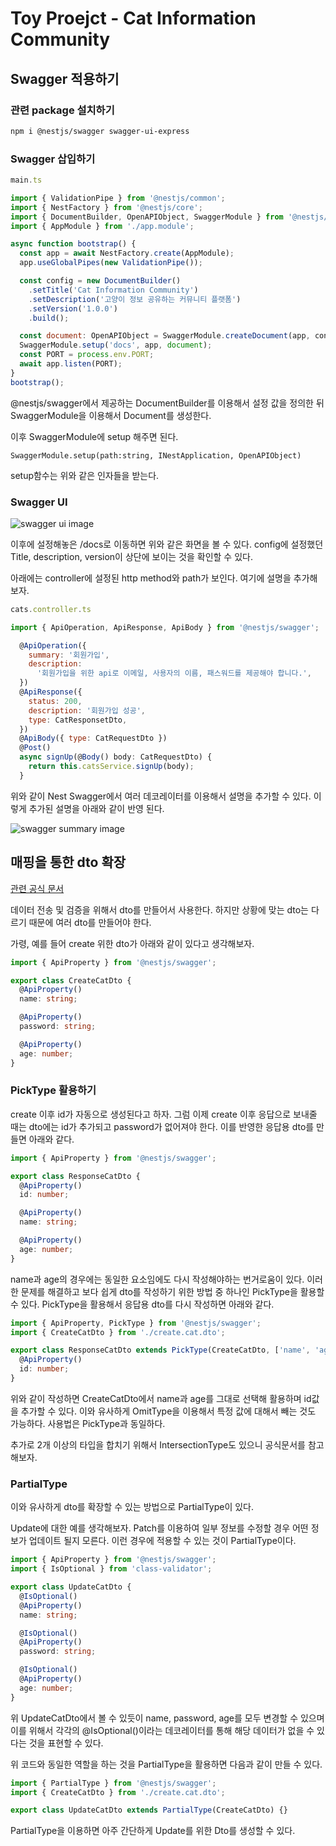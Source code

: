 # Toy Proejct - Cat Information Community

## Swagger 적용하기
### 관련 package 설치하기
```bash
npm i @nestjs/swagger swagger-ui-express
```

### Swagger 삽입하기
```javascript
main.ts

import { ValidationPipe } from '@nestjs/common';
import { NestFactory } from '@nestjs/core';
import { DocumentBuilder, OpenAPIObject, SwaggerModule } from '@nestjs/swagger';
import { AppModule } from './app.module';

async function bootstrap() {
  const app = await NestFactory.create(AppModule);
  app.useGlobalPipes(new ValidationPipe());

  const config = new DocumentBuilder()
    .setTitle('Cat Information Community')
    .setDescription('고양이 정보 공유하는 커뮤니티 플랫폼')
    .setVersion('1.0.0')
    .build();

  const document: OpenAPIObject = SwaggerModule.createDocument(app, config);
  SwaggerModule.setup('docs', app, document);
  const PORT = process.env.PORT;
  await app.listen(PORT);
}
bootstrap();
```
@nestjs/swagger에서 제공하는 DocumentBuilder를 이용해서 설정 값을 정의한 뒤 SwaggerModule을 이용해서 Document를 생성한다.

이후 SwaggerModule에 setup 해주면 된다.
```
SwaggerModule.setup(path:string, INestApplication, OpenAPIObject)
```
setup함수는 위와 같은 인자들을 받는다. 

### Swagger UI
![swagger ui image](https://user-images.githubusercontent.com/61923768/150895177-52260e4a-f6f0-4c50-91c3-7ac4c8d3496c.png)

이후에 설정해놓은 /docs로 이동하면 위와 같은 화면을 볼 수 있다.
config에 설정했던 Title, description, version이 상단에 보이는 것을 확인할 수 있다.

아래에는 controller에 설정된 http method와 path가 보인다. 여기에 설명을 추가해보자.

```javascript
cats.controller.ts

import { ApiOperation, ApiResponse, ApiBody } from '@nestjs/swagger';

  @ApiOperation({
    summary: '회원가입',
    description:
      '회원가입을 위한 api로 이메일, 사용자의 이름, 패스워드를 제공해야 합니다.',
  })
  @ApiResponse({
    status: 200,
    description: '회원가입 성공',
    type: CatResponsetDto,
  })
  @ApiBody({ type: CatRequestDto })
  @Post()
  async signUp(@Body() body: CatRequestDto) {
    return this.catsService.signUp(body);
  }
```
위와 같이 Nest Swagger에서 여러 데코레이터를 이용해서 설명을 추가할 수 있다. 이렇게 추가된 설명을 아래와 같이 반영 된다.

![swagger summary image](https://user-images.githubusercontent.com/61923768/150912381-e599eecd-736c-4ba2-b539-ce310d3360c0.png)


## 매핑을 통한 dto 확장

[관련 공식 문서](https://docs.nestjs.com/openapi/mapped-types)

데이터 전송 및 검증을 위해서 dto를 만들어서 사용한다. 하지만 상황에 맞는 dto는 다르기 때문에 여러 dto를 만들어야 한다. 

가령, 예를 들어 create 위한 dto가 아래와 같이 있다고 생각해보자.

```typescript
import { ApiProperty } from '@nestjs/swagger';

export class CreateCatDto {
  @ApiProperty()
  name: string;

  @ApiProperty()
  password: string;

  @ApiProperty()
  age: number;
}
```
### PickType 활용하기

create 이후 id가 자동으로 생성된다고 하자. 그럼 이제 create 이후 응답으로 보내줄 때는 dto에는 id가 추가되고 password가 없어져야 한다. 이를 반영한 응답용 dto를 만들면 아래와 같다.

```typescript
import { ApiProperty } from '@nestjs/swagger';

export class ResponseCatDto {
  @ApiProperty()
  id: number;

  @ApiProperty()
  name: string;

  @ApiProperty()
  age: number;
}
```

name과 age의 경우에는 동일한 요소임에도 다시 작성해야하는 번거로움이 있다. 이러한 문제를 해결하고 보다 쉽게 dto를 작성하기 위한 방법 중 하나인 PickType을 활용할 수 있다. PickType을 활용해서 응답용 dto를 다시 작성하면 아래와 같다.


```typescript
import { ApiProperty, PickType } from '@nestjs/swagger';
import { CreateCatDto } from './create.cat.dto';

export class ResponseCatDto extends PickType(CreateCatDto, ['name', 'age'] as const){
  @ApiProperty()
  id: number;
}
```

위와 같이 작성하면 CreateCatDto에서 name과 age를 그대로 선택해 활용하며 id값을 추가할 수 있다. 이와 유사하게 OmitType을 이용해서 특정 값에 대해서 빼는 것도 가능하다. 사용법은 PickType과 동일하다.

추가로 2개 이상의 타입을 합치기 위해서 IntersectionType도 있으니 공식문서를 참고해보자.


### PartialType

이와 유사하게 dto를 확장할 수 있는 방법으로 PartialType이 있다.

Update에 대한 예를 생각해보자. Patch를 이용하여 일부 정보를 수정할 경우 어떤 정보가 업데이트 될지 모른다. 이런 경우에 적용할 수 있는 것이 PartialType이다.

```typescript
import { ApiProperty } from '@nestjs/swagger';
import { IsOptional } from 'class-validator';

export class UpdateCatDto {
  @IsOptional()
  @ApiProperty()
  name: string;

  @IsOptional()
  @ApiProperty()
  password: string;

  @IsOptional()
  @ApiProperty()
  age: number;
}
```

위 UpdateCatDto에서 볼 수 있듯이 name, password, age를 모두 변경할 수 있으며 이를 위해서 각각의 @IsOptional()이라는 데코레이터를 통해 해당 데이터가 없을 수 있다는 것을 표현할 수 있다.

위 코드와 동일한 역할을 하는 것을 PartialType을 활용하면 다음과 같이 만들 수 있다.

```typescript
import { PartialType } from '@nestjs/swagger';
import { CreateCatDto } from './create.cat.dto';

export class UpdateCatDto extends PartialType(CreateCatDto) {}
```

PartialType을 이용하면 아주 간단하게 Update를 위한 Dto를 생성할 수 있다.